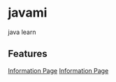 # javami
java learn


## Features

[Information Page](Notes/Streams/streams.md)
[Information Page](Notes/ORM/Diiference-HIBERNATE-JPA-JPARepository.md)
